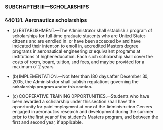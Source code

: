 ### SUBCHAPTER III—SCHOLARSHIPS

### §40131. Aeronautics scholarships
* (a) ESTABLISHMENT.—The Administrator shall establish a program of scholarships for full-time graduate students who are United States citizens and are enrolled in, or have been accepted by and have indicated their intention to enroll in, accredited Masters degree programs in aeronautical engineering or equivalent programs at institutions of higher education. Each such scholarship shall cover the costs of room, board, tuition, and fees, and may be provided for a maximum of 2 years.

* (b) IMPLEMENTATION.—Not later than 180 days after December 30, 2005, the Administrator shall publish regulations governing the scholarship program under this section.

* (c) COOPERATIVE TRAINING OPPORTUNITIES.—Students who have been awarded a scholarship under this section shall have the opportunity for paid employment at one of the Administration Centers engaged in aeronautics research and development during the summer prior to the first year of the student's Masters program, and between the first and second year, if applicable.